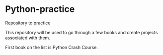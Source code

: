 # Python-practice
Repository to practice

This repository will be used to go through a few books and create projects associated with them.

First book on the list is Python Crash Course.

 
